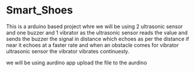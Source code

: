 # Smart_Shoes
This is a arduino based project whre we will be using 2 ultrasonic sensor and one buzzer and 1 vibrator as the ultrasonic sensor reads the value and sends the buzzer the signal in distance which echoes as per the distance if near it echoes at a faster rate and when an obstacle comes for vibrator ultrasonic sensor the vibrator vibrates continuesly.

we will be using aurdino app
upload the file to the aurdino 
